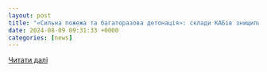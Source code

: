 ```yaml
---
layout: post
title: "«Сильна пожежа та багаторазова детонація»: склади КАБів знищили на ворожому летовищі «Ліпецьк» – АрміяInform"
date: 2024-08-09 09:31:33 +0000
categories: [news]
---
```


[Читати далі](https://armyinform.com.ua/2024/08/09/sylna-pozhezha-ta-bagatorazova-detonacziya-spilnymy-zusyllyamy-sklady-kabiv-znyshhyly-na-vorozhomu-letovyshhi-lipeczk/)
